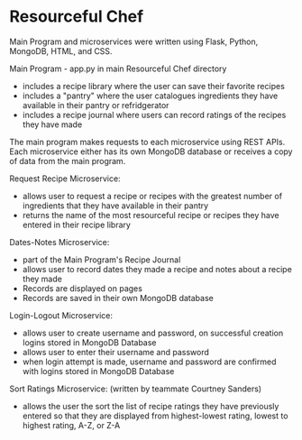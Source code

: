 # Resourceful Chef
Main Program and microservices were written using Flask, Python, MongoDB, HTML, and CSS.

Main Program - app.py in main Resourceful Chef directory
  * includes a recipe library where the user can save their favorite recipes
  * includes a "pantry" where the user catalogues ingredients they have available in their pantry or refridgerator
  * includes a recipe journal where users can record ratings of the recipes they have made 

The main program makes requests to each microservice using REST APIs. 
Each microservice either has its own MongoDB database or receives a copy of data from the main program.

Request Recipe Microservice:
  * allows user to request a recipe or recipes with the greatest number of ingredients that they have available in their pantry
  * returns the name of the most resourceful recipe or recipes they have entered in their recipe library

Dates-Notes Microservice:
  * part of the Main Program's Recipe Journal
  * allows user to record dates they made a recipe and notes about a recipe they made
  * Records are displayed on pages
  * Records are saved in their own MongoDB database

Login-Logout Microservice:
  * allows user to create username and password, on successful creation logins stored in MongoDB Database
  * allows user to enter their username and password
  * when login attempt is made, username and password are confirmed with logins stored in MongoDB Database

Sort Ratings Microservice:   (written by teammate Courtney Sanders)
  * allows the user the sort the list of recipe ratings they have previously entered so that they are displayed from highest-lowest rating, lowest to highest rating, A-Z, or Z-A

